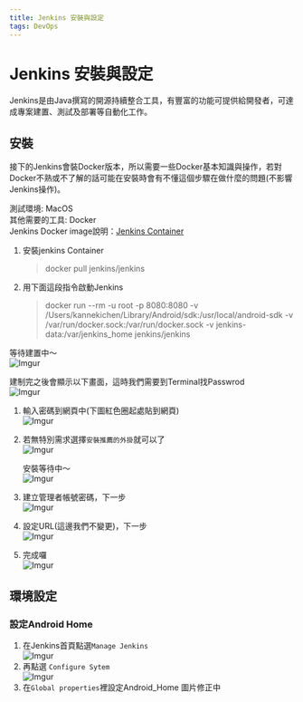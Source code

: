```yaml
---
title: Jenkins 安裝與設定
tags: DevOps
---
```


# Jenkins 安裝與設定

Jenkins是由Java撰寫的開源持續整合工具，有豐富的功能可提供給開發者，可達成專案建置、測試及部署等自動化工作。

## 安裝

接下的Jenkins會裝Docker版本，所以需要一些Docker基本知識與操作，若對Docker不熟或不了解的話可能在安裝時會有不懂這個步驟在做什麼的問題(不影響Jenkins操作)。

測試環境: MacOS \
其他需要的工具: Docker \
Jenkins Docker image說明：[Jenkins Container](https://hub.docker.com/r/jenkins/jenkins)

1.  安裝jenkins Container

    > docker pull jenkins/jenkins
2.  用下面這段指令啟動Jenkins

    > docker run --rm -u root -p 8080:8080 -v /Users/kannekichen/Library/Android/sdk:/usr/local/android-sdk -v /var/run/docker.sock:/var/run/docker.sock -v jenkins-data:/var/jenkins\_home jenkins/jenkins

等待建置中～\
&#x20;![Imgur](https://i.imgur.com/7zY33ho.png)

建制完之後會顯示以下畫面，這時我們需要到Terminal找Passwrod \
![Imgur](https://i.imgur.com/PcfBTKD.png)

1. 輸入密碼到網頁中(下圖紅色圈起處貼到網頁)\
   &#x20;![Imgur](https://i.imgur.com/VooDnle.png)
2.  若無特別需求選擇`安裝推薦的外掛`就可以了\
    &#x20;![Imgur](https://i.imgur.com/mfi9t0B.png)

    安裝等待中～\
    &#x20;![Imgur](https://i.imgur.com/HwqNsmQ.png)
3. 建立管理者帳號密碼，下一步\
   &#x20;![Imgur](https://i.imgur.com/tj4HRkZ.png)
4. 設定URL(這邊我們不變更)，下一步\
   &#x20;![Imgur](https://i.imgur.com/7gBVbQJ.png)
5. 完成囉\
   &#x20;![Imgur](https://i.imgur.com/igt8WyA.png)

## 環境設定

### 設定Android Home

1. 在Jenkins首頁點選`Manage Jenkins`\
   &#x20;![Imgur](https://i.imgur.com/rsWujym.png)
2. 再點選 `Configure Sytem`\
   &#x20;![Imgur](https://i.imgur.com/SGs2sKd.png)
3. 在`Global properties`裡設定Android\_Home 圖片修正中
